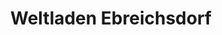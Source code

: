 ---
title: "Weltladen Ebreichsdorf"
url: /ebreichsdorf/weltladen-ebreichsdorf/
shop: Lebensmittel
---